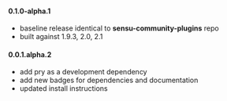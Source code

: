 #### 0.1.0-alpha.1

* baseline release identical to **sensu-community-plugins** repo
* built against 1.9.3, 2.0, 2.1

#### 0.0.1.alpha.2

* add pry as a development dependency
* add new badges for dependencies and documentation
* updated install instructions
